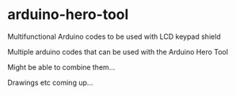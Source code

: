 # arduino-hero-tool
Multifunctional Arduino codes to be used with LCD keypad shield

Multiple arduino codes that can be used with the Arduino Hero Tool

Might be able to combine them...

Drawings etc coming up...
